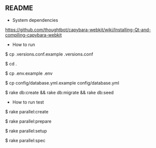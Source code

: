 ## README

* System dependencies

https://github.com/thoughtbot/capybara-webkit/wiki/Installing-Qt-and-compiling-capybara-webkit

* How to run

$ cp .versions.conf.example .versions.conf

$ cd .

$ cp .env.example .env

$ cp config/database.yml.example config/database.yml

$ rake db:create && rake db:migrate && rake db:seed

* How to run test

$ rake parallel:create

$ rake parallel:prepare

$ rake parallel:setup

$ rake parallel:spec




